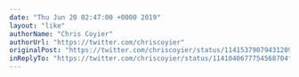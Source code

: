 ```yaml
---
date: "Thu Jun 20 02:47:00 +0000 2019"
layout: "like"
authorName: "Chris Coyier"
authorUrl: "https://twitter.com/chriscoyier"
originalPost: "https://twitter.com/chriscoyier/status/1141537907943120901"
inReplyTo: "https://twitter.com/chriscoyier/status/1141040677754568704"
---
```

